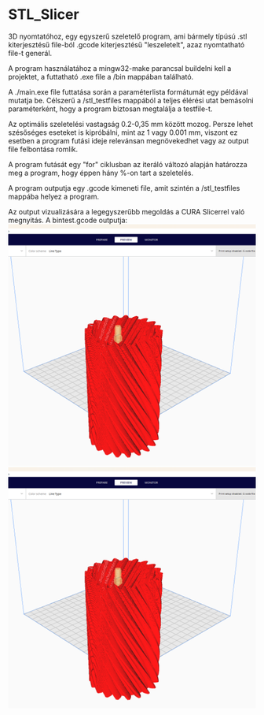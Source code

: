 # STL_Slicer
3D nyomtatóhoz, egy egyszerű szeletelő program, ami bármely típúsú .stl kiterjesztésű file-ból .gcode kiterjesztésű "leszeletelt", azaz nyomtatható file-t generál.

A program használatához a mingw32-make parancsal buildelni kell a projektet, a futtatható .exe file a /bin mappában található.

A ./main.exe file futtatása során a paraméterlista formátumát egy példával mutatja be.
Célszerű a /stl_testfiles mappából a teljes élérési utat bemásolni paraméterként, hogy a program biztosan megtalálja a testfile-t.

Az optimális szeletelési vastagság 0.2-0,35 mm között mozog. Persze lehet szésőséges eseteket is kipróbálni, mint az 1 vagy 0.001 mm,
viszont ez esetben a program futási ideje relevánsan megnövekedhet vagy az output file felbontása romlik.

A program futását egy "for" ciklusban az iteráló változó alapján határozza meg a program, hogy éppen hány %-on tart a szeletelés.

A program outputja egy <filename>.gcode kimeneti file, amit szintén a /stl_testfiles mappába helyez a program.

Az output vizualizására a legegyszerűbb megoldás a CURA Slicerrel való megnyitás.
A bintest.gcode outputja:
![Alt text](Doxygen\bintest_cura.png)
![Bintest Cura Image](Doxygen\bintest_cura.png)



